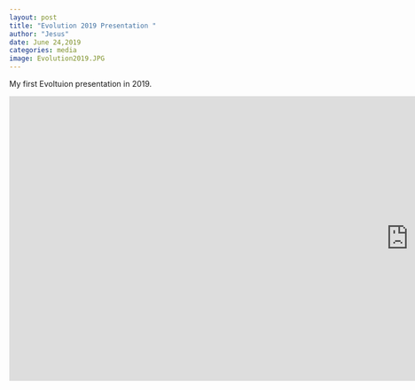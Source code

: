 ```yaml
---
layout: post
title: "Evolution 2019 Presentation "
author: "Jesus"
date: June 24,2019
categories: media
image: Evolution2019.JPG
---
```


My first Evoltuion presentation in 2019.

<iframe width="1439" height="514" src="https://www.youtube.com/embed/bNLGqOdOOpg" title="Choose Development! - Jesus Martinez Gomez" frameborder="0" allow="accelerometer; autoplay; clipboard-write; encrypted-media; gyroscope; picture-in-picture" allowfullscreen>
</iframe>
